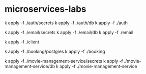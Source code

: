 # microservices-labs

k apply -f ./auth/secrets
k apply -f ./auth/db
k apply -f ./auth

k apply -f ./email/secrets
k apply -f ./email/db
k apply -f ./email

k apply -f ./client

k apply -f ./booking/postgres
k apply -f ./booking

k apply -f ./movie-management-service/secrets
k apply -f ./movie-management-service/db
k apply -f ./movie-management-service